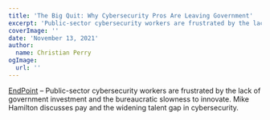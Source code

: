 ```yaml
---
title: 'The Big Quit: Why Cybersecurity Pros Are Leaving Government'
excerpt: 'Public-sector cybersecurity workers are frustrated by the lack of government investment and the bureaucratic slowness to innovate. Mike Hamilton discusses pay and the widening talent gap in cybersecurity.'
coverImage: ''
date: 'November 13, 2021'
author:
  name: Christian Perry
ogImage:
  url: ''
---
```


[EndPoint](https://endpoint.tanium.com/the-big-quit-why-cybersecurity-pros-are-leaving-government/) – Public-sector cybersecurity workers are frustrated by the lack of government investment and the bureaucratic slowness to innovate. Mike Hamilton discusses pay and the widening talent gap in cybersecurity.
